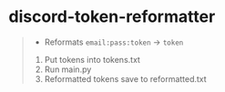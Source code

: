 # discord-token-reformatter
> + Reformats `email:pass:token` -> `token`
> 1) Put tokens into tokens.txt
> 2) Run main.py
> 3) Reformatted tokens save to reformatted.txt
